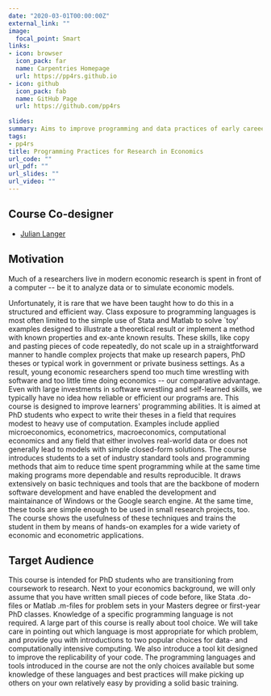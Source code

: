 ```yaml
---
date: "2020-03-01T00:00:00Z"
external_link: ""
image:
  focal_point: Smart
links:
- icon: browser
  icon_pack: far
  name: Carpentries Homepage
  url: https://pp4rs.github.io
- icon: github
  icon_pack: fab
  name: GitHub Page
  url: https://github.com/pp4rs
  
slides:
summary: Aims to improve programming and data practices of early careeer researchers. Targeted at graduate students & researchers in business and economics.
tags:
- pp4rs
title: Programming Practices for Research in Economics
url_code: ""
url_pdf: ""
url_slides: ""
url_video: ""
---
```


## Course Co-designer

- [Julian Langer](https://www.julianlanger.org/)

## Motivation

Much of a researchers live in modern economic research is spent in front of a computer -- be it to analyze data or to simulate economic models.

Unfortunately, it is rare that we have been taught how to do this in a structured and efficient way.
Class exposure to programming languages is most often limited to the simple use of Stata and Matlab to solve `toy' examples designed to illustrate a theoretical result or implement a method with known properties and ex-ante known results.
These skills, like copy and pasting pieces of code repeatedly, do not scale up in a straightforward manner to handle complex projects that make up research papers, PhD theses or typical work in government or private business settings.
As a result, young economic researchers spend too much time wrestling with software and too little time doing economics -- our comparative advantage.
Even with large investments in software wrestling and self-learned skills, we typically have no idea how reliable or efficient our programs are.
This course is designed to improve learners' programming abilities.
It is aimed at PhD students who expect to write their theses in a field that requires modest to heavy use of computation.
Examples include applied microeconomics, econometrics, macroeconomics, computational economics and any field that either involves real-world data or does not generally lead to models with simple closed-form solutions.
The course introduces students to a set of industry standard tools and programming methods that aim to reduce time spent programming while at the same time making programs more dependable and results reproducible.
It draws extensively on basic techniques and tools that are the backbone of modern software development and have enabled the development and maintainance of Windows or the Google search engine.
At the same time, these tools are simple enough to be used in small research projects, too.
The course shows the usefulness of these techniques and trains the student in them by means of hands-on examples for a wide variety of economic and econometric applications.

## Target Audience

This course is intended for PhD students who are transitioning from coursework to research.
Next to your economics background, we will only assume that you have written small pieces of code before, like Stata .do-files or Matlab .m-files for problem sets in your Masters degree or first-year PhD classes.
Knowledge of a specific programming language is not required.
A large part of this course is really about tool choice.
We will take care in pointing out which language is most appropriate for which problem, and provide you with introductions to two popular choices for data- and computationally intensive computing.
We also introduce a tool kit designed to improve the replicability of your code.
The programming languages and tools introduced in the course are not the only choices available but some knowledge of these languages and best practices will make picking up others on your own relatively easy by providing a solid basic training.
